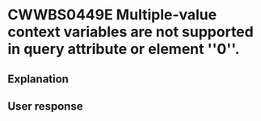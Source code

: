 # CWWBS0449E Multiple-value context variables are not supported in query attribute or element ''0''.

## Explanation

## User response